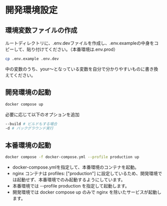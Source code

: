 # 開発環境設定

## 環境変数ファイルの作成

ルートディレクトリに、.env.devファイルを作成し、.env.exampleの中身をコピーして、貼り付けてください。（本番環境は.env.prod）

``` bash
cp .env.example .env.dev
```

中の変数のうち、your～となっている変数を自分で分かりやすいものに書き換えてください。

## 開発環境の起動

``` bash
docker compose up
```

必要に応じて以下のオプションを追加

``` bash
--build # ビルドもする場合
-d # バックグラウンド実行
```

## 本番環境の起動

``` bash
docker compose -f docker-compose.yml --profile production up
```

- docker-compose.ymlを指定して、本番環境のコンテナを起動。
- nginx コンテナは profiles: ["production"] に設定しているため、開発環境では起動せず、本番環境でのみ起動するようにしています。
- 本番環境では --profile production を指定して起動します。
- 開発環境では docker compose up のみで nginx を除いたサービスが起動します。

